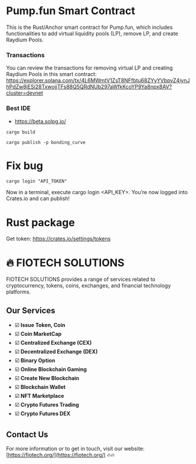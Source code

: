 # Pump.fun Smart Contract
This is the Rust/Anchor smart contract for Pump.fun, which includes functionalities to add virtual liquidity pools (LP), remove LP, and create Raydium Pools.

### Transactions
You can review the transactions for removing virtual LP and creating Raydium Pools in this smart contract:
https://explorer.solana.com/tx/4L6MWmtV1ZsT8NFfbtu68ZYyYVbpvZ4iynJhPdZw8jESi28TxwojjTFs88Q5QRdNUb297aWfkKcoYP9Ya8npx8AV?cluster=devnet

### Best IDE
- https://beta.solpg.io/

```
cargo build
```

```
cargo publish -p bonding_curve
```

# Fix bug
```
cargo login "API_TOKEN"
```

Now in a terminal, execute cargo login <API_KEY>. You’re now logged into Crates.io and can publish!

# Rust package
Get token: https://crates.io/settings/tokens

# 🔥 FIOTECH SOLUTIONS
FIOTECH SOLUTIONS provides a range of services related to cryptocurrency, tokens, coins, exchanges, and financial technology platforms.
## Our Services
- ☑️ **Issue Token, Coin**
- ☑️ **Coin MarketCap**
- ☑️ **Centralized Exchange (CEX)**
- ☑️ **Decentralized Exchange (DEX)**
- ☑️ **Binary Option**
- ☑️ **Online Blockchain Gaming**
- ☑️ **Create New Blockchain**
- ☑️ **Blockchain Wallet**
- ☑️ **NFT Marketplace**
- ☑️ **Crypto Futures Trading**
- ☑️ **Crypto Futures DEX**
## Contact Us
For more information or to get in touch, visit our website: [https://fiotech.org/](https://fiotech.org/) 🔥🔥
